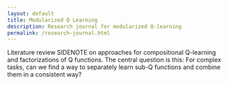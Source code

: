 ```yaml
---
layout: default
title: Modularized Q Learning
description: Research journal for modularized Q-learning
permalink: /research-journal.html
---
```

<p>
Literature review <span class='Here's a thought>SIDENOTE</span> on approaches for compositional Q-learning and factorizations
of Q functions. The central question is this: For complex tasks, can we find a way
to separately learn sub-Q functions and combine them in a consistent way?
</p>